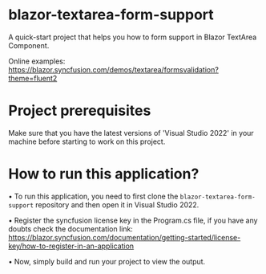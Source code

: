 # blazor-textarea-form-support
A quick-start project that helps you how to form support in Blazor TextArea Component. 

Online examples: https://blazor.syncfusion.com/demos/textarea/formsvalidation?theme=fluent2

# Project prerequisites
Make sure that you have the latest versions of 'Visual Studio 2022' in your machine before starting to work on this project.

# How to run this application?
• To run this application, you need to first clone the <code>blazor-textarea-form-support</code> repository and then open it in Visual Studio 2022.

• Register the syncfusion license key in the Program.cs file, if you have any doubts check the documentation link: https://blazor.syncfusion.com/documentation/getting-started/license-key/how-to-register-in-an-application

• Now, simply build and run your project to view the output.
